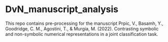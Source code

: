 # DvN_manuscript_analysis
This repo contains pre-processing for the manuscript  Prpic, V., Basamh, Y., Goodridge, C. M., Agostini, T., &amp; Murgia, M. (2022). Contrasting symbolic and non-symbolic numerical representations in a joint classification task.
